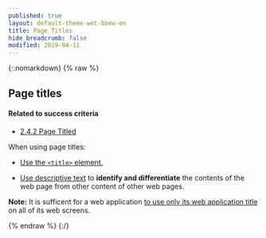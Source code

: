 ```yaml
---
published: true
layout: default-theme-wet-boew-en
title: Page Titles
hide_breadcrumb: false
modified: 2019-04-11
---
```

{::nomarkdown}
{% raw %}
<!-- Page Titles -->
<div class="row">
	<div class="mrgn-lft-md mrgn-rght-md">
		<h2 id="pgtitle" class="page-header">Page titles</h2>
	</div>
	<div class="col-md-4 pull-right">
		<div class="panel panel-default">
			<div class="panel-heading">
				<h4 class="panel-title">Related to success criteria</h4>
			</div>
			<div class="panel-body">
				<ul class="list-unstyled">
					<li><a href="http://www.w3.org/TR/2012/NOTE-UNDERSTANDING-WCAG20-20120103/navigation-mechanisms-title.html" rel="external">2.4.2 Page Titled</a></li>
				</ul>
			</div>
		</div>
	</div>
	<div class="mrgn-lft-md mrgn-rght-md">
		<p>When using page titles:</p>
		<ul>
			<li>
				<p><a href="http://www.w3.org/TR/2012/NOTE-WCAG20-TECHS-20120103/H25" rel="external" title="WCAG 2.0, Technique H25">Use the <code>&lt;title&gt;</code> element.</a></p>
			</li>
			<li>
				<p><a href="http://www.w3.org/TR/2012/NOTE-WCAG20-TECHS-20120103/G88" rel="external" title="WCAG 2.0, Technique G88">Use descriptive text</a> to <strong>identify and differentiate</strong> the contents of the web page from other content of other web pages.</p>
			</li>
		</ul>
		<div class="alert alert-info mrgn-tp-lg">
			<p id="webapptitle"><strong>Note:</strong> It is sufficent for a web application <a href="http://www.w3.org/TR/UNDERSTANDING-WCAG20/navigation-mechanisms-title.html" rel="external" title="WCAG 2.0, Understanding SC 2.4.2">to use only its web application title</a> on all of its web screens.</p>
		</div>
	</div>
</div>
{% endraw %}
{:/}
